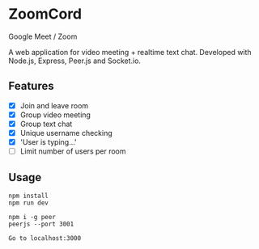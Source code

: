 # ZoomCord
Google Meet / Zoom 

A web application for video meeting + realtime text chat.
Developed with Node.js, Express, Peer.js and Socket.io.

## Features
- [x] Join and leave room
- [x] Group video meeting
- [x] Group text chat
- [x] Unique username checking
- [x] 'User is typing...'
- [ ] Limit number of users per room

## Usage
```
npm install
npm run dev

npm i -g peer
peerjs --port 3001

Go to localhost:3000
```
